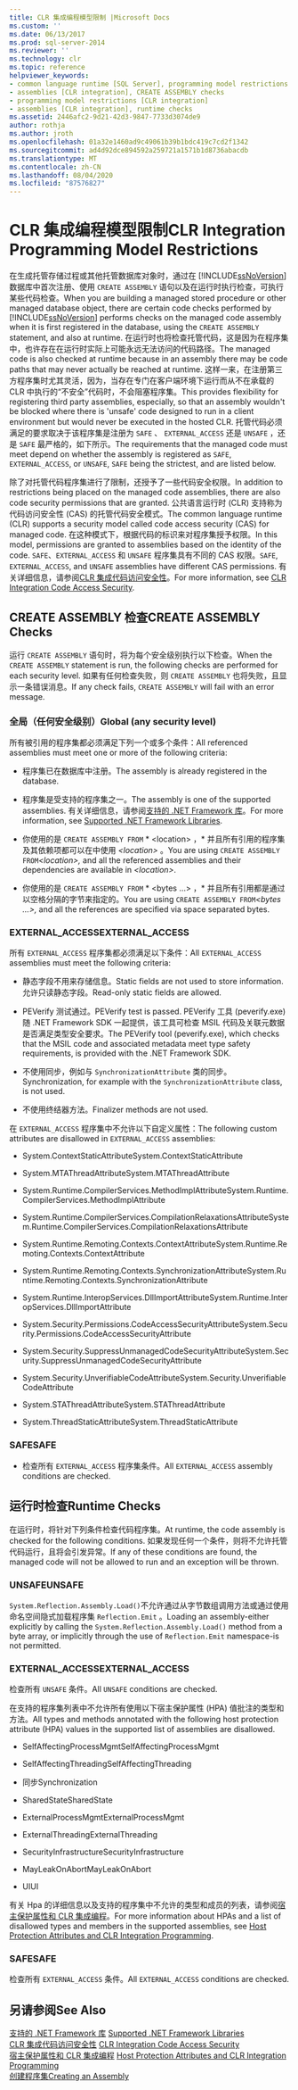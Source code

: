 ```yaml
---
title: CLR 集成编程模型限制 |Microsoft Docs
ms.custom: ''
ms.date: 06/13/2017
ms.prod: sql-server-2014
ms.reviewer: ''
ms.technology: clr
ms.topic: reference
helpviewer_keywords:
- common language runtime [SQL Server], programming model restrictions
- assemblies [CLR integration], CREATE ASSEMBLY checks
- programming model restrictions [CLR integration]
- assemblies [CLR integration], runtime checks
ms.assetid: 2446afc2-9d21-42d3-9847-7733d3074de9
author: rothja
ms.author: jroth
ms.openlocfilehash: 01a32e1460ad9c49061b39b1bdc419c7cd2f1342
ms.sourcegitcommit: ad4d92dce894592a259721a1571b1d8736abacdb
ms.translationtype: MT
ms.contentlocale: zh-CN
ms.lasthandoff: 08/04/2020
ms.locfileid: "87576827"
---
```

# <a name="clr-integration-programming-model-restrictions"></a><span data-ttu-id="7cf67-102">CLR 集成编程模型限制</span><span class="sxs-lookup"><span data-stu-id="7cf67-102">CLR Integration Programming Model Restrictions</span></span>
  <span data-ttu-id="7cf67-103">在生成托管存储过程或其他托管数据库对象时，通过在 [!INCLUDE[ssNoVersion](../../../includes/ssnoversion-md.md)] 数据库中首次注册、使用 `CREATE ASSEMBLY` 语句以及在运行时执行检查，可执行某些代码检查。</span><span class="sxs-lookup"><span data-stu-id="7cf67-103">When you are building a managed stored procedure or other managed database object, there are certain code checks performed by [!INCLUDE[ssNoVersion](../../../includes/ssnoversion-md.md)] performs checks on the managed code assembly when it is first registered in the database, using the `CREATE ASSEMBLY` statement, and also at runtime.</span></span> <span data-ttu-id="7cf67-104">在运行时也将检查托管代码，这是因为在程序集中，也许存在在运行时实际上可能永远无法访问的代码路径。</span><span class="sxs-lookup"><span data-stu-id="7cf67-104">The managed code is also checked at runtime because in an assembly there may be code paths that may never actually be reached at runtime.</span></span>  <span data-ttu-id="7cf67-105">这样一来，在注册第三方程序集时尤其灵活，因为，当存在专门在客户端环境下运行而从不在承载的 CLR 中执行的“不安全”代码时，不会阻塞程序集。</span><span class="sxs-lookup"><span data-stu-id="7cf67-105">This provides flexibility for registering third party assemblies, especially, so that an assembly wouldn't be blocked where there is 'unsafe' code designed to run in a client environment but would never be executed in the hosted CLR.</span></span> <span data-ttu-id="7cf67-106">托管代码必须满足的要求取决于该程序集是注册为 `SAFE` 、 `EXTERNAL_ACCESS` 还是 `UNSAFE` ，还是 `SAFE` 最严格的，如下所示。</span><span class="sxs-lookup"><span data-stu-id="7cf67-106">The requirements that the managed code must meet depend on whether the assembly is registered as `SAFE`, `EXTERNAL_ACCESS`, or `UNSAFE`, `SAFE` being the strictest, and are listed below.</span></span>  
  
 <span data-ttu-id="7cf67-107">除了对托管代码程序集进行了限制，还授予了一些代码安全权限。</span><span class="sxs-lookup"><span data-stu-id="7cf67-107">In addition to restrictions being placed on the managed code assemblies, there are also code security permissions that are granted.</span></span> <span data-ttu-id="7cf67-108">公共语言运行时 (CLR) 支持称为代码访问安全性 (CAS) 的托管代码安全模式。</span><span class="sxs-lookup"><span data-stu-id="7cf67-108">The common language runtime (CLR) supports a security model called code access security (CAS) for managed code.</span></span> <span data-ttu-id="7cf67-109">在这种模式下，根据代码的标识来对程序集授予权限。</span><span class="sxs-lookup"><span data-stu-id="7cf67-109">In this model, permissions are granted to assemblies based on the identity of the code.</span></span> <span data-ttu-id="7cf67-110">`SAFE`、`EXTERNAL_ACCESS` 和 `UNSAFE` 程序集具有不同的 CAS 权限。</span><span class="sxs-lookup"><span data-stu-id="7cf67-110">`SAFE`, `EXTERNAL_ACCESS`, and `UNSAFE` assemblies have different CAS permissions.</span></span> <span data-ttu-id="7cf67-111">有关详细信息，请参阅[CLR 集成代码访问安全性](../security/clr-integration-code-access-security.md)。</span><span class="sxs-lookup"><span data-stu-id="7cf67-111">For more information, see [CLR Integration Code Access Security](../security/clr-integration-code-access-security.md).</span></span>  
  
## <a name="create-assembly-checks"></a><span data-ttu-id="7cf67-112">CREATE ASSEMBLY 检查</span><span class="sxs-lookup"><span data-stu-id="7cf67-112">CREATE ASSEMBLY Checks</span></span>  
 <span data-ttu-id="7cf67-113">运行 `CREATE ASSEMBLY` 语句时，将为每个安全级别执行以下检查。</span><span class="sxs-lookup"><span data-stu-id="7cf67-113">When the `CREATE ASSEMBLY` statement is run, the following checks are performed for each security level.</span></span>  <span data-ttu-id="7cf67-114">如果有任何检查失败，则 `CREATE ASSEMBLY` 也将失败，且显示一条错误消息。</span><span class="sxs-lookup"><span data-stu-id="7cf67-114">If any check fails, `CREATE ASSEMBLY` will fail with an error message.</span></span>  
  
### <a name="global-any-security-level"></a><span data-ttu-id="7cf67-115">全局（任何安全级别）</span><span class="sxs-lookup"><span data-stu-id="7cf67-115">Global (any security level)</span></span>  
 <span data-ttu-id="7cf67-116">所有被引用的程序集都必须满足下列一个或多个条件：</span><span class="sxs-lookup"><span data-stu-id="7cf67-116">All referenced assemblies must meet one or more of the following criteria:</span></span>  
  
-   <span data-ttu-id="7cf67-117">程序集已在数据库中注册。</span><span class="sxs-lookup"><span data-stu-id="7cf67-117">The assembly is already registered in the database.</span></span>  
  
-   <span data-ttu-id="7cf67-118">程序集是受支持的程序集之一。</span><span class="sxs-lookup"><span data-stu-id="7cf67-118">The assembly is one of the supported assemblies.</span></span> <span data-ttu-id="7cf67-119">有关详细信息，请参阅[支持的 .NET Framework 库](supported-net-framework-libraries.md)。</span><span class="sxs-lookup"><span data-stu-id="7cf67-119">For more information, see [Supported .NET Framework Libraries](supported-net-framework-libraries.md).</span></span>  
  
-   <span data-ttu-id="7cf67-120">你使用的是 `CREATE ASSEMBLY FROM` \* \<location> ，\* 并且所有引用的程序集及其依赖项都可以在中使用 *\<location>* 。</span><span class="sxs-lookup"><span data-stu-id="7cf67-120">You are using `CREATE ASSEMBLY FROM`*\<location>,* and all the referenced assemblies and their dependencies are available in *\<location>*.</span></span>  
  
-   <span data-ttu-id="7cf67-121">你使用的是 `CREATE ASSEMBLY FROM` \* \<bytes ...> ，\* 并且所有引用都是通过以空格分隔的字节来指定的。</span><span class="sxs-lookup"><span data-stu-id="7cf67-121">You are using `CREATE ASSEMBLY FROM`*\<bytes ...>,* and all the references are specified via space separated bytes.</span></span>  
  
### <a name="external_access"></a><span data-ttu-id="7cf67-122">EXTERNAL_ACCESS</span><span class="sxs-lookup"><span data-stu-id="7cf67-122">EXTERNAL_ACCESS</span></span>  
 <span data-ttu-id="7cf67-123">所有 `EXTERNAL_ACCESS` 程序集都必须满足以下条件：</span><span class="sxs-lookup"><span data-stu-id="7cf67-123">All `EXTERNAL_ACCESS` assemblies must meet the following criteria:</span></span>  
  
-   <span data-ttu-id="7cf67-124">静态字段不用来存储信息。</span><span class="sxs-lookup"><span data-stu-id="7cf67-124">Static fields are not used to store information.</span></span> <span data-ttu-id="7cf67-125">允许只读静态字段。</span><span class="sxs-lookup"><span data-stu-id="7cf67-125">Read-only static fields are allowed.</span></span>  
  
-   <span data-ttu-id="7cf67-126">PEVerify 测试通过。</span><span class="sxs-lookup"><span data-stu-id="7cf67-126">PEVerify test is passed.</span></span> <span data-ttu-id="7cf67-127">PEVerify 工具 (peverify.exe) 随 .NET Framework SDK 一起提供，该工具可检查 MSIL 代码及关联元数据是否满足类型安全要求。</span><span class="sxs-lookup"><span data-stu-id="7cf67-127">The PEVerify tool (peverify.exe), which checks that the MSIL code and associated metadata meet type safety requirements, is provided with the .NET Framework SDK.</span></span>  
  
-   <span data-ttu-id="7cf67-128">不使用同步，例如与 `SynchronizationAttribute` 类的同步。</span><span class="sxs-lookup"><span data-stu-id="7cf67-128">Synchronization, for example with the `SynchronizationAttribute` class, is not used.</span></span>  
  
-   <span data-ttu-id="7cf67-129">不使用终结器方法。</span><span class="sxs-lookup"><span data-stu-id="7cf67-129">Finalizer methods are not used.</span></span>  
  
 <span data-ttu-id="7cf67-130">在 `EXTERNAL_ACCESS` 程序集中不允许以下自定义属性：</span><span class="sxs-lookup"><span data-stu-id="7cf67-130">The following custom attributes are disallowed in `EXTERNAL_ACCESS` assemblies:</span></span>  
  
-   <span data-ttu-id="7cf67-131">System.ContextStaticAttribute</span><span class="sxs-lookup"><span data-stu-id="7cf67-131">System.ContextStaticAttribute</span></span>  
  
-   <span data-ttu-id="7cf67-132">System.MTAThreadAttribute</span><span class="sxs-lookup"><span data-stu-id="7cf67-132">System.MTAThreadAttribute</span></span>  
  
-   <span data-ttu-id="7cf67-133">System.Runtime.CompilerServices.MethodImplAttribute</span><span class="sxs-lookup"><span data-stu-id="7cf67-133">System.Runtime.CompilerServices.MethodImplAttribute</span></span>  
  
-   <span data-ttu-id="7cf67-134">System.Runtime.CompilerServices.CompilationRelaxationsAttribute</span><span class="sxs-lookup"><span data-stu-id="7cf67-134">System.Runtime.CompilerServices.CompilationRelaxationsAttribute</span></span>  
  
-   <span data-ttu-id="7cf67-135">System.Runtime.Remoting.Contexts.ContextAttribute</span><span class="sxs-lookup"><span data-stu-id="7cf67-135">System.Runtime.Remoting.Contexts.ContextAttribute</span></span>  
  
-   <span data-ttu-id="7cf67-136">System.Runtime.Remoting.Contexts.SynchronizationAttribute</span><span class="sxs-lookup"><span data-stu-id="7cf67-136">System.Runtime.Remoting.Contexts.SynchronizationAttribute</span></span>  
  
-   <span data-ttu-id="7cf67-137">System.Runtime.InteropServices.DllImportAttribute</span><span class="sxs-lookup"><span data-stu-id="7cf67-137">System.Runtime.InteropServices.DllImportAttribute</span></span>  
  
-   <span data-ttu-id="7cf67-138">System.Security.Permissions.CodeAccessSecurityAttribute</span><span class="sxs-lookup"><span data-stu-id="7cf67-138">System.Security.Permissions.CodeAccessSecurityAttribute</span></span>  
  
-   <span data-ttu-id="7cf67-139">System.Security.SuppressUnmanagedCodeSecurityAttribute</span><span class="sxs-lookup"><span data-stu-id="7cf67-139">System.Security.SuppressUnmanagedCodeSecurityAttribute</span></span>  
  
-   <span data-ttu-id="7cf67-140">System.Security.UnverifiableCodeAttribute</span><span class="sxs-lookup"><span data-stu-id="7cf67-140">System.Security.UnverifiableCodeAttribute</span></span>  
  
-   <span data-ttu-id="7cf67-141">System.STAThreadAttribute</span><span class="sxs-lookup"><span data-stu-id="7cf67-141">System.STAThreadAttribute</span></span>  
  
-   <span data-ttu-id="7cf67-142">System.ThreadStaticAttribute</span><span class="sxs-lookup"><span data-stu-id="7cf67-142">System.ThreadStaticAttribute</span></span>  
  
### <a name="safe"></a><span data-ttu-id="7cf67-143">SAFE</span><span class="sxs-lookup"><span data-stu-id="7cf67-143">SAFE</span></span>  
  
-   <span data-ttu-id="7cf67-144">检查所有 `EXTERNAL_ACCESS` 程序集条件。</span><span class="sxs-lookup"><span data-stu-id="7cf67-144">All `EXTERNAL_ACCESS` assembly conditions are checked.</span></span>  
  
## <a name="runtime-checks"></a><span data-ttu-id="7cf67-145">运行时检查</span><span class="sxs-lookup"><span data-stu-id="7cf67-145">Runtime Checks</span></span>  
 <span data-ttu-id="7cf67-146">在运行时，将针对下列条件检查代码程序集。</span><span class="sxs-lookup"><span data-stu-id="7cf67-146">At runtime, the code assembly is checked for the following conditions.</span></span> <span data-ttu-id="7cf67-147">如果发现任何一个条件，则将不允许托管代码运行，且将会引发异常。</span><span class="sxs-lookup"><span data-stu-id="7cf67-147">If any of these conditions are found, the managed code will not be allowed to run and an exception will be thrown.</span></span>  
  
### <a name="unsafe"></a><span data-ttu-id="7cf67-148">UNSAFE</span><span class="sxs-lookup"><span data-stu-id="7cf67-148">UNSAFE</span></span>  
 <span data-ttu-id="7cf67-149">`System.Reflection.Assembly.Load()`不允许通过从字节数组调用方法或通过使用命名空间隐式加载程序集 `Reflection.Emit` 。</span><span class="sxs-lookup"><span data-stu-id="7cf67-149">Loading an assembly-either explicitly by calling the `System.Reflection.Assembly.Load()` method from a byte array, or implicitly through the use of `Reflection.Emit` namespace-is not permitted.</span></span>  
  
### <a name="external_access"></a><span data-ttu-id="7cf67-150">EXTERNAL_ACCESS</span><span class="sxs-lookup"><span data-stu-id="7cf67-150">EXTERNAL_ACCESS</span></span>  
 <span data-ttu-id="7cf67-151">检查所有 `UNSAFE` 条件。</span><span class="sxs-lookup"><span data-stu-id="7cf67-151">All `UNSAFE` conditions are checked.</span></span>  
  
 <span data-ttu-id="7cf67-152">在支持的程序集列表中不允许所有使用以下宿主保护属性 (HPA) 值批注的类型和方法。</span><span class="sxs-lookup"><span data-stu-id="7cf67-152">All types and methods annotated with the following host protection attribute (HPA) values in the supported list of assemblies are disallowed.</span></span>  
  
-   <span data-ttu-id="7cf67-153">SelfAffectingProcessMgmt</span><span class="sxs-lookup"><span data-stu-id="7cf67-153">SelfAffectingProcessMgmt</span></span>  
  
-   <span data-ttu-id="7cf67-154">SelfAffectingThreading</span><span class="sxs-lookup"><span data-stu-id="7cf67-154">SelfAffectingThreading</span></span>  
  
-   <span data-ttu-id="7cf67-155">同步</span><span class="sxs-lookup"><span data-stu-id="7cf67-155">Synchronization</span></span>  
  
-   <span data-ttu-id="7cf67-156">SharedState</span><span class="sxs-lookup"><span data-stu-id="7cf67-156">SharedState</span></span>  
  
-   <span data-ttu-id="7cf67-157">ExternalProcessMgmt</span><span class="sxs-lookup"><span data-stu-id="7cf67-157">ExternalProcessMgmt</span></span>  
  
-   <span data-ttu-id="7cf67-158">ExternalThreading</span><span class="sxs-lookup"><span data-stu-id="7cf67-158">ExternalThreading</span></span>  
  
-   <span data-ttu-id="7cf67-159">SecurityInfrastructure</span><span class="sxs-lookup"><span data-stu-id="7cf67-159">SecurityInfrastructure</span></span>  
  
-   <span data-ttu-id="7cf67-160">MayLeakOnAbort</span><span class="sxs-lookup"><span data-stu-id="7cf67-160">MayLeakOnAbort</span></span>  
  
-   <span data-ttu-id="7cf67-161">UI</span><span class="sxs-lookup"><span data-stu-id="7cf67-161">UI</span></span>  
  
 <span data-ttu-id="7cf67-162">有关 Hpa 的详细信息以及支持的程序集中不允许的类型和成员的列表，请参阅[宿主保护属性和 CLR 集成编程](../../clr-integration-security-host-protection-attributes/host-protection-attributes-and-clr-integration-programming.md)。</span><span class="sxs-lookup"><span data-stu-id="7cf67-162">For more information about HPAs and a list of disallowed types and members in the supported assemblies, see [Host Protection Attributes and CLR Integration Programming](../../clr-integration-security-host-protection-attributes/host-protection-attributes-and-clr-integration-programming.md).</span></span>  
  
### <a name="safe"></a><span data-ttu-id="7cf67-163">SAFE</span><span class="sxs-lookup"><span data-stu-id="7cf67-163">SAFE</span></span>  
 <span data-ttu-id="7cf67-164">检查所有 `EXTERNAL_ACCESS` 条件。</span><span class="sxs-lookup"><span data-stu-id="7cf67-164">All `EXTERNAL_ACCESS` conditions are checked.</span></span>  
  
## <a name="see-also"></a><span data-ttu-id="7cf67-165">另请参阅</span><span class="sxs-lookup"><span data-stu-id="7cf67-165">See Also</span></span>  
 <span data-ttu-id="7cf67-166">[支持的 .NET Framework 库](supported-net-framework-libraries.md) </span><span class="sxs-lookup"><span data-stu-id="7cf67-166">[Supported .NET Framework Libraries](supported-net-framework-libraries.md) </span></span>  
 <span data-ttu-id="7cf67-167">[CLR 集成代码访问安全性](../security/clr-integration-code-access-security.md) </span><span class="sxs-lookup"><span data-stu-id="7cf67-167">[CLR Integration Code Access Security](../security/clr-integration-code-access-security.md) </span></span>  
 <span data-ttu-id="7cf67-168">[宿主保护属性和 CLR 集成编程](../../clr-integration-security-host-protection-attributes/host-protection-attributes-and-clr-integration-programming.md) </span><span class="sxs-lookup"><span data-stu-id="7cf67-168">[Host Protection Attributes and CLR Integration Programming](../../clr-integration-security-host-protection-attributes/host-protection-attributes-and-clr-integration-programming.md) </span></span>  
 [<span data-ttu-id="7cf67-169">创建程序集</span><span class="sxs-lookup"><span data-stu-id="7cf67-169">Creating an Assembly</span></span>](../assemblies/creating-an-assembly.md)  
  
  
